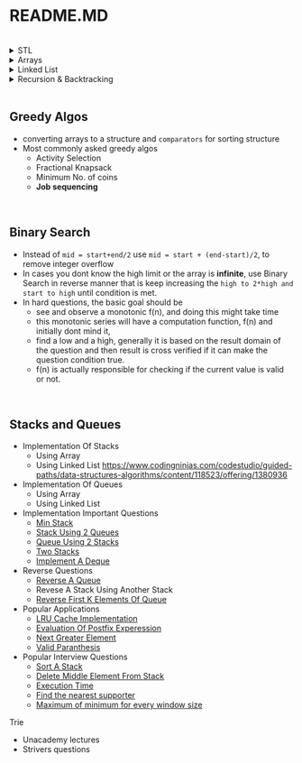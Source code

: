 # README.MD

<br>
<details>
<summary>
STL
</summary>

The Standard Template Library (STL) is a set of C++ template classes to provide common programming data structures and functions such as lists, stacks, arrays, etc. It is a library of **container** classes, algorithms, and **iterators**. It is a generalized library and so, its components are parameterized.

**Containers (types) :**
- Vectors [[Cheatsheet](.assets/vectors_cheatsheet.pdf)]
- Maps [[GFG](https://www.geeksforgeeks.org/map-vs-unordered_map-c/)]
- Sets [[GFG](https://www.geeksforgeeks.org/set-vs-unordered_set-c-stl/)]
- [Maps & Sets Cheatsheet](.assets/maps_sets_cheatsheet.pdf)

**Iterators :**
Iterators are used to point at the memory addresses of STL containers. They are primarily used in sequence of numbers, characters etc. They reduce the complexity and execution time of program.
Operations of iterators :-
- begin() : to return the beginning position of the container.
- end() : to return the after end position of the container.
- more at https://www.geeksforgeeks.org/iterators-c-stl/

</details>

<details>
<summary>
Arrays
</summary>

Do it from [Love Babbar Sheet](https://docs.google.com/spreadsheets/d/1sDSzwTi8mNp7IN8dL1rhZ0D1tCQQhMaAGeLptTg7tQU/edit?usp=sharing)

</details>

<details>
<summary>
Linked List
</summary>

from [Strivers Sheet](https://takeuforward.org/interviews/strivers-sde-sheet-top-coding-interview-problems/)
</details>

<details>
<summary>
Recursion & Backtracking
</summary>
<br>

Recursion
- [Youtube by Aditya Verma](https://www.youtube.com/watch?v=kHi1DUhp9kM&list=PL_z_8CaSLPWeT1ffjiImo0sYTcnLzo-wY)
- from [Strivers Sheet](https://takeuforward.org/interviews/strivers-sde-sheet-top-coding-interview-problems/)
- > Make input smaller in some logical manner or If can, apply IBH
- with problems to **add recursive outputs in an array** and then return, what you can do is create a global vector and then add the outputs there (e.g. check below [1]) or you can pass by reference in the argument `solve(vector<int> &ds,)`
```cpp
    // [1] IMP
    vector<int> res;
    void solve(vector<int> inp, int op){
        if(inp.size()==0)   res.push_back(op);
        else {
            int temp = inp.back();
            inp.pop_back();
            solve(inp, op);
            solve(inp, op+temp);
        }
    }    

    vector<int> subsetSums(vector<int> arr, int N)
    {
        solve(arr,0);
        return res;
    }

```
- >n-decision approach and binary approach.
```
for problems like find **unique** subsets/ combinations to add up to a target.
use for loop to check every possible decision. and use "n" index to pass instead of trimming the input.
This is called n-decision approach.

```
<br>

Backtracking
- for theory intro : https://www.youtube.com/watch?v=DKCbsiDBN6c
- Strivers sheet and then Love Babbar
- `rat trap in a maze` is a famous concept problem 
</details>



<br>

## Greedy Algos
- converting arrays to a structure and `comparators` for sorting structure
- Most commonly asked greedy algos
    - Activity Selection
    - Fractional Knapsack
    - Minimum No. of coins
    - **Job sequencing**


<br>

## Binary Search
- Instead of `mid = start+end/2` use `mid = start + (end-start)/2`, to remove integer overflow
- In cases you dont know the high limit or the array is **infinite**, use Binary Search in reverse manner that is keep increasing the `high to 2*high and start to high` until condition is met.
- In hard questions, the basic goal should be
    - see and observe a monotonic f(n), and doing this might take time
    - this monotonic series will have a computation function, f(n) and initially dont mind it,
    - find a low and a high, generally it is based on the result domain of the question and then result is cross verified if it can make the question condition true.
    - f(n) is actually responsible for checking if the current value is valid or not.


<br>

## Stacks and Queues
- Implementation Of Stacks 
    - Using Array
    - Using Linked List https://www.codingninjas.com/codestudio/guided-paths/data-structures-algorithms/content/118523/offering/1380936
- Implementation Of Queues
    - Using Array
    - Using Linked List
- Implementation Important Questions
    - [Min Stack](https://www.codingninjas.com/codestudio/guided-paths/data-structures-algorithms/content/118523/offering/1380937)
    - [Stack Using 2 Queues](https://www.codingninjas.com/codestudio/guided-paths/data-structures-algorithms/content/118523/offering/1380940)
    - [Queue Using 2 Stacks](https://www.codingninjas.com/codestudio/guided-paths/data-structures-algorithms/content/118523/offering/1380939)
    - [Two Stacks](https://www.codingninjas.com/codestudio/guided-paths/data-structures-algorithms/content/118523/offering/1380938)
    - [Implement A Deque](https://www.codingninjas.com/codestudio/guided-paths/data-structures-algorithms/content/118796/offering/1381380)
- Reverse Questions
    - [Reverse A Queue](https://www.codingninjas.com/codestudio/guided-paths/data-structures-algorithms/content/118523/offering/1380946)
    - Revese A Stack Using Another Stack
    - [Reverse First K Elements Of Queue](https://www.codingninjas.com/codestudio/guided-paths/data-structures-algorithms/content/118523/offering/1380947)
- Popular Applications
    - [LRU Cache Implementation](https://www.codingninjas.com/codestudio/guided-paths/data-structures-algorithms/content/118523/offering/1380941)
    - [Evaluation Of Postfix Experession](https://www.codingninjas.com/codestudio/guided-paths/data-structures-algorithms/content/118523/offering/1380942)
    - [Next Greater Element](https://www.codingninjas.com/codestudio/guided-paths/data-structures-algorithms/content/118523/offering/1380943)
    - [Valid Paranthesis](https://www.codingninjas.com/codestudio/guided-paths/data-structures-algorithms/content/118523/offering/1380944)
- Popular Interview Questions
    - [Sort A Stack](https://www.codingninjas.com/codestudio/guided-paths/data-structures-algorithms/content/118523/offering/1380948)
    - [Delete Middle Element From Stack](https://www.codingninjas.com/codestudio/guided-paths/data-structures-algorithms/content/118523/offering/1380949)
    - [Execution Time](https://www.codingninjas.com/codestudio/guided-paths/data-structures-algorithms/content/118523/offering/1380951)
    - [Find the nearest supporter](https://www.codingninjas.com/codestudio/guided-paths/data-structures-algorithms/content/118523/offering/1380952)
    - [Maximum of minimum for every window size](https://www.codingninjas.com/codestudio/guided-paths/data-structures-algorithms/content/118523/offering/1380950)


Trie
- Unacademy lectures 
- Strivers questions